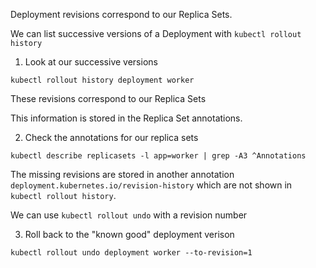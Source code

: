 Deployment revisions correspond to our Replica Sets.

We can list successive versions of a Deployment with `kubectl rollout history`

1. Look at our successive versions

```execute
kubectl rollout history deployment worker
```

These revisions correspond to our Replica Sets

This information is stored in the Replica Set annotations.


2. Check the annotations for our replica sets


```execute
kubectl describe replicasets -l app=worker | grep -A3 ^Annotations
```

The missing revisions are stored in another annotation `deployment.kubernetes.io/revision-history` which are not shown in `kubectl rollout history`.

We can use `kubectl rollout undo` with a revision number

3. Roll back to the "known good" deployment verison

```execute
kubectl rollout undo deployment worker --to-revision=1
```
